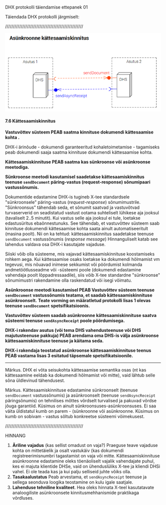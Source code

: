 DHX protokolli täiendamise ettepanek 01

Täiendada DHX protokolli järgmiselt:

//////////////////////////////////////////////////

![](../img/DHX-SendAsyncReceipt.PNG)

#### 7.6 Kättesaamiskinnitus
__Vastuvõttev süsteem PEAB saatma kinnituse dokumendi kättesaamise kohta .__

DHX-i ärinõude - dokumendi garanteeritud kohaletoimetamise - tagamiseks peab dokumendi saaja saatma kinnituse dokumendi kättesaamise kohta. 

__Kättesaamiskinnituse PEAB saatma kas sünkroonse või asünkroonse meetodiga.__

__Sünkroonse meetodi kasutamisel saadetakse kättesaamiskinnitus teenuse `sendDocument` päring-vastus (request-response) sõnumipaari vastussõnumis.__

Dokumentide edastamine DHX-is tugineb X-tee standardsele "sünkroonsele" päring-vastus (_request-response_) sõnumimustrile. "Sünkroonsus" tähendab seda, et sõnumit saatvad ja vastuvõtvad turvaserverid on seadistatud vastust ootama suhteliselt lühikese aja jooksul (tavaliselt 2..5 minutit). Kui vastus selle aja jooksul ei tule, loetakse edastusüritus ebaõnnestunuks. See tähendab, et vastuvõttev süsteem saab kinnituse dokumendi kättesaamise kohta saata ainult automatiseeritult (masina poolt). Nii on ka tehtud: kättesaamiskinnitus saadetakse teenuse `sendDocument` vastussõnumis (_response message_) Hinnanguliselt katab see lahendus valdava osa DHX-i kasutajate vajaduse.

Siiski võib olla süsteeme, mis vajavad kättesaamiskinnituse koostamiseks rohkem aega. Kui kättesaamise osaks loetakse ka dokumendi hõlmamist vm tegevusi, mis nõuavad inimese sekkumist või pöördumist kolmanda andmetöötlusseadme või -süsteemi poole (dokumendi edastamine vahendaja poolt lõppadressaadile), siis võib X-tee standardne "sünkroonse" sõnumimustri rakendamine olla raskendatud või isegi võimatu.

__Asünkroonse meetodi kasutamisel PEAB Vastuvõttev süsteem teenuse `sendDocument` vastussõnumis teatama, et saadab kättesaamiskinnituse asünkroonselt.__
__Teate vorming on määratletud protokolli lisas 1 olevas teenuse `sendDocument` spetsifikatsioonis.__

__Vastuvõttev süsteem saadab asünkroonne kättesaamiskinnituse saatva süsteemi teenuse `sendAsyncReceipt` poole pöördumisega.__

__DHX-i rakendav asutus (või tema DHS vahendusteenuse või DHS majutusteenuse pakkuja) PEAB arendama oma DHS-is välja asünkroonse kättesaamiskinnituse teenuse ja käitama seda.__

__DHX-i rakendaja teostatud asünkroonse kättesaamiskinnituse teenus PEAB vastama lisas 3 esitatud täpsemale spetsifikatsioonile.__

----

Märkus. DHX ei võta seisukohta kättesaamise semantika osas (nt kas kättesaamine eeldab ka dokumendi hõlmamist või mitte), vaid lähtub selle sõna üldlevinud tähendusest. 

Märkus. Kättesaamiskinnituse edastamine sünkroonselt (teenuse `sendDocument` vastussõnumis) ja asünkroonselt (teenuse `sendAsyncReceipt` päringsõnumis) on tehnilises mõttes võrdselt turvalised ja pakuvad võrdse jõuga garantiid. Küsimus on ainult sünkroonsuses-asünkroonsuses.  Ei saa väita üldistatul kumb on parem - (sünkroonne või asünkroonne. Küsimus on kumb on sobivam - vastus sõltub konkreetse süsteemi võimekusest.

//////////////////////////////////////////////////


HINNANG

1. __Äriline vajadus__ (kas sellist omadust on vaja?) Praeguse teave vajaduse kohta on mittetäielik ja osalt vastukäiv (kas dokumendi registreerimisnumbri tagastamist on vaja või mitte. Kättesaamiskinnituse asünkroonne edastamine oleks tõenäoliselt vajalik vahendajate puhul, kes ei majuta klientide DHSe, vaid on ühenduslüliks X-tee ja kliendi DHSi vahel. Ei ole teada kas ja kui palju selliseid juhte võiks olla.
2. __Tasakaalustatus__ Peab arvestama, et `sendAsyncReceipt` teenuse ja sellega seonduva loogika teostamine on kulu igale saatjale.
3. __Lahenduse tehniline kvaliteet__. Hea oleks hinnata X-teel kasutatavate analoogiliste asünkroonsete kinnitusmehhanismide praktikaga võrdluses.

